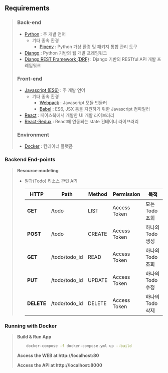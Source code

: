 ## Requirements
>
> ### Back-end
> 
> - [Python](https://www.python.org/) : 주 개발 언어
>     - 기타 종속 환경
>         - [Pipenv](http://pipenv.org/) : Python 가상 환경 및 패키지 통합 관리 도구
> - [Django](https://www.djangoproject.com/) : Python 기반의 웹 개발 프레임워크
> - [Django REST Framework (DRF)](https://www.django-rest-framework.org/) : Django 기반의 RESTful API 개발 프레임워크
> 
> ### Front-end
> 
> - [Javascript (ES6)](https://developer.mozilla.org/ko/docs/Web/JavaScript) : 주 개발 언어
>     - 기타 종속 환경
>         - [Webpack](https://webpack.js.org/) : Javascript 모듈 번들러
>         - [Babel](https://babeljs.io/) : ES6, JSX 등을 지원하기 위한 Javascript 컴파일러
> - [React](https://reactjs.org/) : 페이스북에서 개발한 UI 개발 라이브러리
> - [React-Redux](https://react-redux.js.org/) : React에 연동되는 state 컨테이너 라이브러리
> 
> ### Environment
> 
> - [Docker](https://www.docker.com/) : 컨테이너 플랫폼

### Backend End-points

> **Resource modeling**
> 
> - 일과(Todo) 리소스 관련 API
> 
>   |  HTTP |  Path |  Method |  Permission |  목적 |
>   | --- | --- | --- | --- | --- |
>   |**GET** |/todo|LIST| Access Token |모든 Todo 조회|
>   |**POST** |/todo|CREATE| Access Token |하나의 Todo 생성|
>   |**GET** |/todo/todo_id|READ| Access Token |하나의 Todo 조회|
>   |**PUT** |/todo/todo_id|UPDATE| Access Token |하나의 Todo 수정|
>   |**DELETE** |/todo/todo_id|DELETE| Access Token |하나의 Todo 삭제|
> 
>

### Running with Docker
> **Build & Run App**
> ```sh
>     docker-compose -f docker-compose.yml up --build
> ```
> **Access the WEB at http://localhost:80**
> 
> **Access the API at http://localhost:8000**
